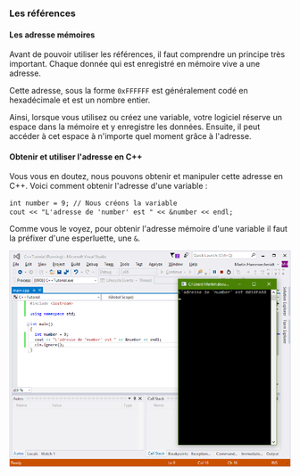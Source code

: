 ### Les références

#### Les adresse mémoires

Avant de pouvoir utiliser les références, il faut comprendre un principe très important. Chaque donnée qui est enregistré en mémoire vive a une adresse.

Cette adresse, sous la forme ```0xFFFFFF``` est généralement codé en hexadécimale et est un nombre entier.

Ainsi, lorsque vous utilisez ou créez une variable, votre logiciel réserve un espace dans la mémoire et y enregistre les données. Ensuite, il peut accéder à cet espace à n'importe quel moment grâce à l'adresse.

#### Obtenir et utiliser l'adresse en C++

Vous vous en doutez, nous pouvons obtenir et manipuler cette adresse en C++. Voici comment obtenir l'adresse d'une variable :

    int number = 9; // Nous créons la variable
    cout << "L'adresse de 'number' est " << &number << endl;
    
Comme vous le voyez, pour obtenir l'adresse mémoire d'une variable il faut la préfixer d'une esperluette, une ```&```.

![](2_12_2_basique.png)


